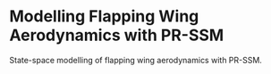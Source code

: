 # Modelling Flapping Wing Aerodynamics with PR-SSM
State-space modelling of flapping wing aerodynamics with PR-SSM.
